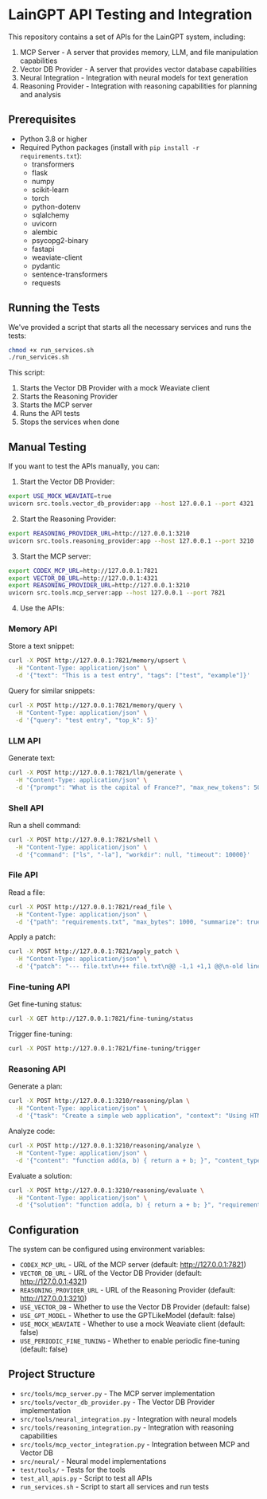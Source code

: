 # LainGPT API Testing and Integration

This repository contains a set of APIs for the LainGPT system, including:

1. MCP Server - A server that provides memory, LLM, and file manipulation capabilities
2. Vector DB Provider - A server that provides vector database capabilities
3. Neural Integration - Integration with neural models for text generation
4. Reasoning Provider - Integration with reasoning capabilities for planning and analysis

## Prerequisites

- Python 3.8 or higher
- Required Python packages (install with `pip install -r requirements.txt`):
  - transformers
  - flask
  - numpy
  - scikit-learn
  - torch
  - python-dotenv
  - sqlalchemy
  - uvicorn
  - alembic
  - psycopg2-binary
  - fastapi
  - weaviate-client
  - pydantic
  - sentence-transformers
  - requests

## Running the Tests

We've provided a script that starts all the necessary services and runs the tests:

```bash
chmod +x run_services.sh
./run_services.sh
```

This script:
1. Starts the Vector DB Provider with a mock Weaviate client
2. Starts the Reasoning Provider
3. Starts the MCP server
4. Runs the API tests
5. Stops the services when done

## Manual Testing

If you want to test the APIs manually, you can:

1. Start the Vector DB Provider:
```bash
export USE_MOCK_WEAVIATE=true
uvicorn src.tools.vector_db_provider:app --host 127.0.0.1 --port 4321
```

2. Start the Reasoning Provider:
```bash
export REASONING_PROVIDER_URL=http://127.0.0.1:3210
uvicorn src.tools.reasoning_provider:app --host 127.0.0.1 --port 3210
```

3. Start the MCP server:
```bash
export CODEX_MCP_URL=http://127.0.0.1:7821
export VECTOR_DB_URL=http://127.0.0.1:4321
export REASONING_PROVIDER_URL=http://127.0.0.1:3210
uvicorn src.tools.mcp_server:app --host 127.0.0.1 --port 7821
```

4. Use the APIs:

### Memory API

Store a text snippet:
```bash
curl -X POST http://127.0.0.1:7821/memory/upsert \
  -H "Content-Type: application/json" \
  -d '{"text": "This is a test entry", "tags": ["test", "example"]}'
```

Query for similar snippets:
```bash
curl -X POST http://127.0.0.1:7821/memory/query \
  -H "Content-Type: application/json" \
  -d '{"query": "test entry", "top_k": 5}'
```

### LLM API

Generate text:
```bash
curl -X POST http://127.0.0.1:7821/llm/generate \
  -H "Content-Type: application/json" \
  -d '{"prompt": "What is the capital of France?", "max_new_tokens": 50}'
```

### Shell API

Run a shell command:
```bash
curl -X POST http://127.0.0.1:7821/shell \
  -H "Content-Type: application/json" \
  -d '{"command": ["ls", "-la"], "workdir": null, "timeout": 10000}'
```

### File API

Read a file:
```bash
curl -X POST http://127.0.0.1:7821/read_file \
  -H "Content-Type: application/json" \
  -d '{"path": "requirements.txt", "max_bytes": 1000, "summarize": true}'
```

Apply a patch:
```bash
curl -X POST http://127.0.0.1:7821/apply_patch \
  -H "Content-Type: application/json" \
  -d '{"patch": "--- file.txt\n+++ file.txt\n@@ -1,1 +1,1 @@\n-old line\n+new line"}'
```

### Fine-tuning API

Get fine-tuning status:
```bash
curl -X GET http://127.0.0.1:7821/fine-tuning/status
```

Trigger fine-tuning:
```bash
curl -X POST http://127.0.0.1:7821/fine-tuning/trigger
```

### Reasoning API

Generate a plan:
```bash
curl -X POST http://127.0.0.1:3210/reasoning/plan \
  -H "Content-Type: application/json" \
  -d '{"task": "Create a simple web application", "context": "Using HTML, CSS, and JavaScript", "constraints": ["Must be responsive"], "max_steps": 5}'
```

Analyze code:
```bash
curl -X POST http://127.0.0.1:3210/reasoning/analyze \
  -H "Content-Type: application/json" \
  -d '{"content": "function add(a, b) { return a + b; }", "content_type": "code", "focus": ["readability", "best practices"]}'
```

Evaluate a solution:
```bash
curl -X POST http://127.0.0.1:3210/reasoning/evaluate \
  -H "Content-Type: application/json" \
  -d '{"solution": "function add(a, b) { return a + b; }", "requirements": "Create a function that adds two numbers", "criteria": ["correctness", "simplicity"]}'
```

## Configuration

The system can be configured using environment variables:

- `CODEX_MCP_URL` - URL of the MCP server (default: http://127.0.0.1:7821)
- `VECTOR_DB_URL` - URL of the Vector DB Provider (default: http://127.0.0.1:4321)
- `REASONING_PROVIDER_URL` - URL of the Reasoning Provider (default: http://127.0.0.1:3210)
- `USE_VECTOR_DB` - Whether to use the Vector DB Provider (default: false)
- `USE_GPT_MODEL` - Whether to use the GPTLikeModel (default: false)
- `USE_MOCK_WEAVIATE` - Whether to use a mock Weaviate client (default: false)
- `USE_PERIODIC_FINE_TUNING` - Whether to enable periodic fine-tuning (default: false)

## Project Structure

- `src/tools/mcp_server.py` - The MCP server implementation
- `src/tools/vector_db_provider.py` - The Vector DB Provider implementation
- `src/tools/neural_integration.py` - Integration with neural models
- `src/tools/reasoning_integration.py` - Integration with reasoning capabilities
- `src/tools/mcp_vector_integration.py` - Integration between MCP and Vector DB
- `src/neural/` - Neural model implementations
- `test/tools/` - Tests for the tools
- `test_all_apis.py` - Script to test all APIs
- `run_services.sh` - Script to start all services and run tests
